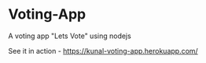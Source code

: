 # Voting-App
A voting app "Lets Vote" using nodejs  
  
See it in action - https://kunal-voting-app.herokuapp.com/
